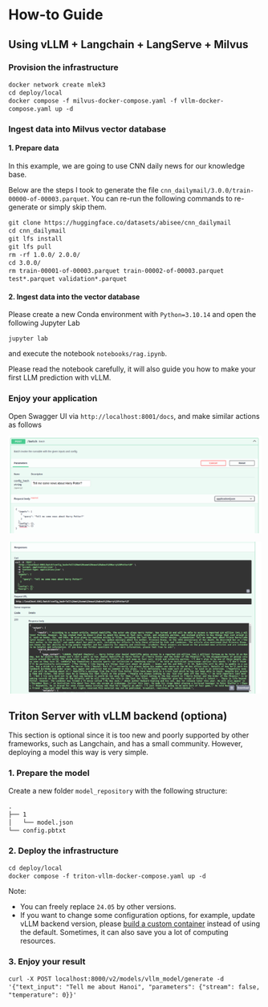 # How-to Guide
## Using vLLM + Langchain + LangServe + Milvus
### Provision the infrastructure
```shell
docker network create mlek3
cd deploy/local
docker compose -f milvus-docker-compose.yaml -f vllm-docker-compose.yaml up -d
```
### Ingest data into Milvus vector database
#### 1. Prepare data

In this example, we are going to use CNN daily news for our knowledge base.

Below are the steps I took to generate the file `cnn_dailymail/3.0.0/train-00000-of-00003.parquet`. You can re-run the following commands to re-generate or simply skip them.

```shell
git clone https://huggingface.co/datasets/abisee/cnn_dailymail
cd cnn_dailymail
git lfs install
git lfs pull
rm -rf 1.0.0/ 2.0.0/
cd 3.0.0/
rm train-00001-of-00003.parquet train-00002-of-00003.parquet test*.parquet validation*.parquet
```

#### 2. Ingest data into the vector database

Please create a new Conda environment with `Python=3.10.14` and open the following Jupyter Lab
```shell
jupyter lab
```
and execute the notebook `notebooks/rag.ipynb`.

Please read the notebook carefully, it will also guide you how to make your first LLM prediction with vLLM.

### Enjoy your application

Open Swagger UI via `http://localhost:8001/docs`, and make similar actions as follows

![Example Output on FastAPI](./imgs/Example%20Output%20on%20FastAPI%201.png)

![Example Output on FastAPI](./imgs/Example%20Output%20on%20FastAPI%202.png)


## Triton Server with vLLM backend (optiona)

This section is optional since it is too new and poorly supported by other frameworks, such as Langchain, and has a small community. However, deploying a model this way is very simple.

### 1. Prepare the model
Create a new folder `model_repository` with the following structure:
```shell
.
├── 1
│   └── model.json
└── config.pbtxt
```

### 2. Deploy the infrastructure

```shell
cd deploy/local
docker compose -f triton-vllm-docker-compose.yaml up -d
```
Note:
- You can freely replace `24.05` by other versions.
- If you want to change some configuration options, for example, update vLLM backend version, please [build a custom container](https://github.com/triton-inference-server/vllm_backend?tab=readme-ov-file#option-2-build-a-custom-container-from-source) instead of using the default. Sometimes, it can also save you a lot of computing resources.

### 3. Enjoy your result

```shell
curl -X POST localhost:8000/v2/models/vllm_model/generate -d '{"text_input": "Tell me about Hanoi", "parameters": {"stream": false, "temperature": 0}}'
```